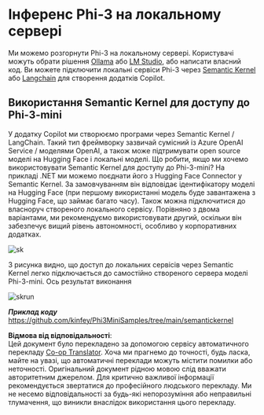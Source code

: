 <!--
CO_OP_TRANSLATOR_METADATA:
{
  "original_hash": "bcf5dd7031db0031abdb9dd0c05ba118",
  "translation_date": "2025-07-09T20:03:46+00:00",
  "source_file": "md/01.Introduction/03/Local_Server_Inference.md",
  "language_code": "uk"
}
-->
# **Інференс Phi-3 на локальному сервері**

Ми можемо розгорнути Phi-3 на локальному сервері. Користувачі можуть обрати рішення [Ollama](https://ollama.com) або [LM Studio](https://llamaedge.com), або написати власний код. Ви можете підключити локальні сервіси Phi-3 через [Semantic Kernel](https://github.com/microsoft/semantic-kernel?WT.mc_id=aiml-138114-kinfeylo) або [Langchain](https://www.langchain.com/) для створення додатків Copilot.

## **Використання Semantic Kernel для доступу до Phi-3-mini**

У додатку Copilot ми створюємо програми через Semantic Kernel / LangChain. Такий тип фреймворку зазвичай сумісний із Azure OpenAI Service / моделями OpenAI, а також може підтримувати open source моделі на Hugging Face і локальні моделі. Що робити, якщо ми хочемо використовувати Semantic Kernel для доступу до Phi-3-mini? На прикладі .NET ми можемо поєднати його з Hugging Face Connector у Semantic Kernel. За замовчуванням він відповідає ідентифікатору моделі на Hugging Face (при першому використанні модель буде завантажена з Hugging Face, що займає багато часу). Також можна підключитися до власноруч створеного локального сервісу. Порівняно з двома варіантами, ми рекомендуємо використовувати другий, оскільки він забезпечує вищий рівень автономності, особливо у корпоративних додатках.

![sk](../../../../../imgs/01/03/LocalServer/sk.png)

З рисунка видно, що доступ до локальних сервісів через Semantic Kernel легко підключається до самостійно створеного сервера моделі Phi-3-mini. Ось результат виконання

![skrun](../../../../../imgs/01/03/LocalServer/skrun.png)

***Приклад коду*** https://github.com/kinfey/Phi3MiniSamples/tree/main/semantickernel

**Відмова від відповідальності**:  
Цей документ було перекладено за допомогою сервісу автоматичного перекладу [Co-op Translator](https://github.com/Azure/co-op-translator). Хоча ми прагнемо до точності, будь ласка, майте на увазі, що автоматичні переклади можуть містити помилки або неточності. Оригінальний документ рідною мовою слід вважати авторитетним джерелом. Для критично важливої інформації рекомендується звертатися до професійного людського перекладу. Ми не несемо відповідальності за будь-які непорозуміння або неправильні тлумачення, що виникли внаслідок використання цього перекладу.